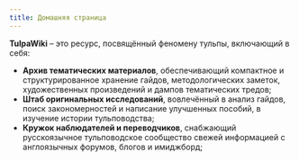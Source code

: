 ```yaml
---
title: Домашняя страница
---
```

**TulpaWiki** – это ресурс, посвящённый феномену тульпы, включающий в себя:
* **Архив тематических материалов**, обеспечивающий компактное и структурированное хранение гайдов, методологических заметок, художественных произведений и дампов тематических тредов;
* **Штаб оригинальных исследований**, вовлечённый в анализ гайдов, поиск закономерностей и написание улучшенных пособий, в изучение истории тульповодства;
* **Кружок наблюдателей и переводчиков**, снабжающий русскоязычное тульповодское сообщество свежей информацией с англоязычных форумов, блогов и имиджборд;
